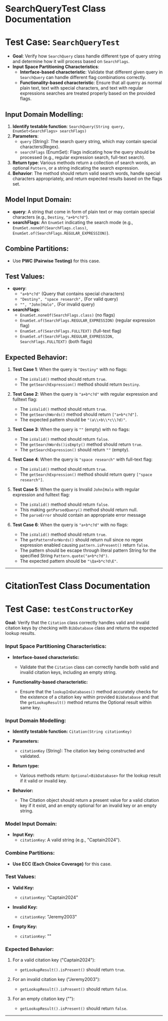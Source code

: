 # SearchQueryTest Class Documentation
# Test Case: `SearchQueryTest`

- **Goal**: Verify how `SearchQuery` class handle different type of query string and determine how it will process based on `SearchFlags`.
- **Input Space Partitioning Characteristics**:
  - **Interface-based characteristic**: Validate that different given query in `SearchQuery` can handle different flag combinations correctly.
  - **Functionality-based characteristic**: Ensure that all querry as normal plain text, text with special characters, and text with regular expressions searches are treated properly based on the provided flags.

## Input Domain Modelling:
1. **Identify testable function**: `SearchQuery(String query, EnumSet<SearchFlags> searchFlags)`
2. **Parameters**:
    - `query` (String): The search query string, which may contain special characters(Regex).
    - `searchFlags` (EnumSet<SearchFlags>): Flags indicating how the query should be processed (e.g., regular expression search, full-text search).
3. **Return type**: Various methods return a collection of search words, an optional `Pattern`, or a string indicating the search expression.
4. **Behavior**: The method should return valid search words, handle special characters appropriately, and return expected results based on the flags set.

## Model Input Domain:
- **query**: A string that come in form of plain text or may contain special characters (e.g., `Destiny`, `"a+b*c?d"`).
- **searchFlags**: An `EnumSet` indicating the search mode (e.g., `EnumSet.noneOf(SearchFlags.class)`, `EnumSet.of(SearchFlags.REGULAR_EXPRESSION)`).
## Combine Partitions:
- Use **PWC (Pairwise Testing)** for this case.

## Test Values:
- **query**:
    - `"a+b*c?d"` (Query that contains special characters)
    - `"Destiny", "space research",` (For valid query)
    - `"", "John[Halo",` (For invalid query)
- **searchFlags**:
    - `EnumSet.noneOf(SearchFlags.class)` (no flags)
    - `EnumSet.of(SearchFlags.REGULAR_EXPRESSION)` (regular expression flag)
    - `EnumSet.of(SearchFlags.FULLTEXT)` (full-text flag)
    - `EnumSet.of(SearchFlags.REGULAR_EXPRESSION, SearchFlags.FULLTEXT)` (both flags)

## Expected Behavior:
1. **Test Case 1**: 
    When the query is `"Destiny"` with no flags:
    - The `isValid()` method should return `true`.
    - The `getSearchExpression()` method should return `Destiny`.

2. **Test Case 2**: 
    When the query is `"a+b*c?d"` with regular expression and fulltext flag:
    - The `isValid()` method should return `true`.
    - The `getSearchWords()` method should return `["a+b*c?d"]`.
    - The expected pattern should be `"(a\\+b\\*c\\?d)"`.

3. **Test Case 3**: 
    When the query is `""` (empty) with no flags:
    - The `isValid()` method should return `false`.
    - The `getSearchWords()isEmpty()` method should return `true`.
    - The `getSearchExpression()` should return `""` (empty).

4. **Test Case 4**: 
   When the query is `"space research"` with full-text flag:
    - The `isValid()` method should return `true`.
    - The `getSearchExpression()` method should return query `["space research"]`.

5. **Test Case 5**: 
   When the query is Invalid `John[Halo`  with regular expression and fulltext flag:
    - The `isValid()` method should return `false`.
    - This making `getParsedQuery()` method should return null.
    - The `parseError` should contain an appropriate error message

6. **Test Case 6**: 
   When the query is `"a+b*c?d"` with no flags:
    - The `isValid()` method should return `true`.
    - The `getPatternForWords()` should return null since no regex expression enabled causing `pattern.isPresent()` return `false`.
    - The pattern should be escape through literal pattern String for the specified String `Pattern.quote("a+b*c?d")`.
    - The expected pattern should be `"\Qa+b*c?d\E"`.
---
# CitationTest Class Documentation

# Test Case: `testConstructorKey`
**Goal:**
Verify that the `Citation` class correctly handles valid and invalid citation keys by checking with `BibDatabase` class and returns the expected lookup results.

### Input Space Partitioning Characteristics:
- **Interface-based characteristic:**
    - Validate that the `Citation` class can correctly handle both valid and invalid citation keys, including an empty string.

- **Functionality-based characteristic:**
    - Ensure that the `lookupInDatabases()` method accurately checks for the existence of a citation key within provided `BibDatabase`  and that the `getLookupResult()` method returns the Optional result within same key.

### Input Domain Modelling:
- **Identify testable function:**
  `Citation(String citationKey)`

- **Parameters:**
    - `citationKey` (String): The citation key being constructed and validated.

- **Return type:**
    - Various methods return:
      `Optional<BibDatabase>` for the lookup result if it valid or invalid key.

- **Behavior:**
    - The Citation object should return a present value for a valid citation key if it exist, and an empty optional for an invalid key or an empty string.

### Model Input Domain:
- **Input Key:**
    - `citationKey`: A valid string (e.g., "Captain2024").
    
### Combine Partitions:
- **Use ECC (Each Choice Coverage)** for this case.

### Test Values:
- **Valid Key:**
    - `citationKey`: "Captain2024"

- **Invalid Key:**
    - `citationKey`: "Jeremy2003"

- **Empty Key:**
    - `citationKey`: ""

### Expected Behavior:
1. For a valid citation key ("Captain2024"):
    - `getLookupResult().isPresent()` should return `true`.

2. For an invalid citation key ("Jeremy2003"):
    - `getLookupResult().isPresent()` should return `false`.

3. For an empty citation key (""):
    - `getLookupResult().isPresent()` should return `false`.

---

